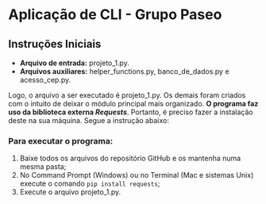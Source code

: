 # **Aplicação de CLI - Grupo Paseo**

## Instruções Iniciais
- **Arquivo de entrada:** projeto_1.py.</br>
- **Arquivos auxiliares:** helper_functions.py, banco_de_dados.py e acesso_cep.py.</br>

Logo, o arquivo a ser executado é projeto_1.py. Os demais foram criados com o intuito de deixar o módulo principal mais organizado.
**O programa faz uso da biblioteca externa *Requests***. Portanto, é preciso fazer a instalação deste na sua máquina. Segue a instrução abaixo:

### Para executar o programa:
1. Baixe todos os arquivos do repositório GitHub e os mantenha numa mesma pasta;
2. No Command Prompt (Windows) ou no Terminal (Mac e sistemas Unix) execute o comando `pip install requests`;
3. Execute o arquivo projeto_1.py.